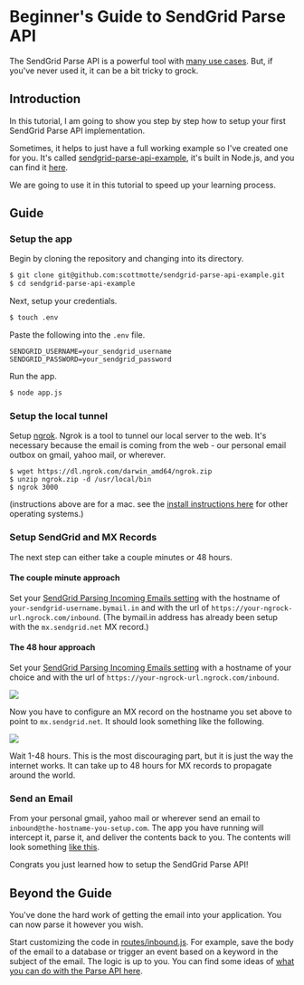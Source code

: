 # Beginner's Guide to SendGrid Parse API

The SendGrid Parse API is a powerful tool with [many use cases](http://blog.sendgrid.com/parse-api-oh-what-you-can-do/). But, if you've never used it, it can be a bit tricky to grock.

## Introduction

In this tutorial, I am going to show you step by step how to setup your first SendGrid Parse API implementation. 

Sometimes, it helps to just have a full working example so I've created one for you. It's called [sendgrid-parse-api-example](https://github.com/scottmotte/sendgrid-parse-api-example), it's built in Node.js, and you can find it [here](https://github.com/scottmotte/sendgrid-parse-api-example).

We are going to use it in this tutorial to speed up your learning process.

## Guide

### Setup the app

Begin by cloning the repository and changing into its directory.

```bash
$ git clone git@github.com:scottmotte/sendgrid-parse-api-example.git
$ cd sendgrid-parse-api-example
```

Next, setup your credentials.

```bash
$ touch .env
```

Paste the following into the `.env` file.

```
SENDGRID_USERNAME=your_sendgrid_username
SENDGRID_PASSWORD=your_sendgrid_password
```

Run the app.

```bash
$ node app.js
```

### Setup the local tunnel

Setup [ngrok](https://ngrok.com/). Ngrok is a tool to tunnel our local server to the web. It's necessary because the email is coming from the web - our personal email outbox on gmail, yahoo mail, or wherever.

```
$ wget https://dl.ngrok.com/darwin_amd64/ngrok.zip
$ unzip ngrok.zip -d /usr/local/bin
$ ngrok 3000
```

(instructions above are for a mac. see the [install instructions here](https://ngrok.com/) for other operating systems.)

### Setup SendGrid and MX Records

The next step can either take a couple minutes or 48 hours.

#### The couple minute approach

Set your [SendGrid Parsing Incoming Emails setting](http://sendgrid.com/developer/reply) with the hostname of `your-sendgrid-username.bymail.in` and with the url of `https://your-ngrock-url.ngrock.com/inbound`. (The bymail.in address has already been setup with the `mx.sendgrid.net` MX record.) 

#### The 48 hour approach

Set your [SendGrid Parsing Incoming Emails setting](http://sendgrid.com/developer/reply) with a hostname of your choice and with the url of `https://your-ngrock-url.ngrock.com/inbound`.

![](https://raw.github.com/scottmotte/sendgrid-parse-api-example/master/readme/inbound3.png)

Now you have to configure an MX record on the hostname you set above to point to `mx.sendgrid.net`. It should look something like the following.

![](https://raw.github.com/scottmotte/sendgrid-parse-api-example/master/readme/inbound2.png)

Wait 1-48 hours. This is the most discouraging part, but it is just the way the internet works. It can take up to 48 hours for MX records to propagate around the world.

### Send an Email

From your personal gmail, yahoo mail or wherever send an email to `inbound@the-hostname-you-setup.com`. The app you have running will intercept it, parse it, and deliver the contents back to you. The contents will look something [like this](https://gist.github.com/scottmotte/6642578/raw/d66d703abdd45addec9e8ff7aa92214db7dda326/gistfile1.txt).

Congrats you just learned how to setup the SendGrid Parse API! 

## Beyond the Guide

You've done the hard work of getting the email into your application. You can now parse it however you wish.

Start customizing the code in [routes/inbound.js](https://github.com/scottmotte/sendgrid-parse-api-example/blob/master/routes/inbound.js). For example, save the body of the email to a database or trigger an event based on a keyword in the subject of the email. The logic is up to you. You can find some ideas of [what you can do with the Parse API here](http://blog.sendgrid.com/parse-api-oh-what-you-can-do/).


